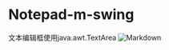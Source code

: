 # Notepad-m-swing
文本编辑框使用java.awt.TextArea
![Markdown](http://i2.muimg.com/593480/fcbdd207d83b5013.png)
